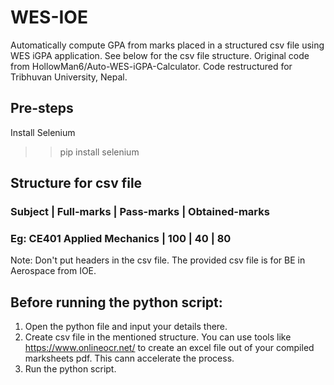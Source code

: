 # WES-IOE
Automatically compute GPA from marks placed in a structured csv file using WES iGPA application. See below for the csv file structure. 
Original code from HollowMan6/Auto-WES-iGPA-Calculator. Code restructured for Tribhuvan University, Nepal.

## Pre-steps
Install Selenium
>> pip install selenium

## Structure for csv file
### Subject | Full-marks | Pass-marks | Obtained-marks
### Eg: CE401 Applied Mechanics |	100 |	40	| 80

Note: Don't put headers in the csv file. The provided csv file is for BE in Aerospace from IOE. 

## Before running the python script:
1. Open the python file and input your details there.
2. Create csv file in the mentioned structure. You can use tools like https://www.onlineocr.net/ to create an excel file out of your compiled marksheets pdf. This cann accelerate the process.
3. Run the python script.


